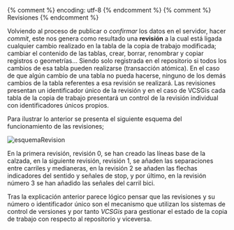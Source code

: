 {% comment %} encoding: utf-8 {% endcomment %}
{% comment %} Revisiones {% endcomment %} 


Volviendo al proceso de publicar o *confirmar* los datos en el servidor, hacer *commit*, este nos genera como resultado una **revisión** a la cual está ligada cualquier cambio realizado en la tabla de la copia de trabajo modificada; cambiar el contenido de las tablas, crear, borrar, renombrar y copiar registros o geometrías… Siendo solo registrada en el repositorio si todos los cambios de esa tabla pueden realizarse (transacción atómica). En el caso de que algún cambio de una tabla no pueda hacerse, ninguno de los demás cambios de la tabla referentes a esa revisión se realizará. Las revisiones presentan un identificador único de la revisión y en el caso de VCSGis cada tabla de la copia de trabajo presentará un control de la revisión individual con identificadores únicos propios.

Para ilustrar lo anterior se presenta el siguiente esquema del funcionamiento de las revisiones;

![esquemaRevision](revisiones_files/4_revisiones.png)

En la primera revisión, revisión 0, se han creado las líneas base de la calzada, en la siguiente revisión, revisión 1, se añaden las separaciones entre carriles y medianeras, en la revisión 2 se añaden las flechas indicadores del sentido y señales de stop, y por último, en la revisión número 3 se han añadido las señales del carril bici.

Tras la explicación anterior parece lógico pensar que las revisiones y su número o identificador único son el mecanismo que utilizan los sistemas de control de versiones y por tanto *VCSGis* para gestionar el estado de la copia de trabajo con respecto al repositorio y viceversa. 
